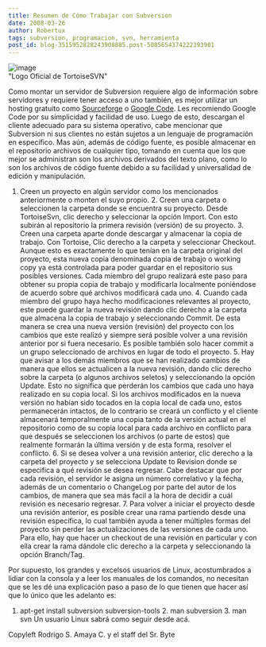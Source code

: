 ```yaml
---
title: Resumen de Cómo Trabajar con Subversion
date: 2008-03-26
author: Robertux
tags: subversion, programacion, svn, herramienta
post_id: blog-3515952828243908885.post-5085654374222393901
---
```


![image](https://bp1.blogger.com/_jH77WNrMVRA/R-q1yPa908I/AAAAAAAAAw8/w8OgPWy2XVg/s320/tortoisesvn_logo_hor468x64.PNG)    
"Logo Oficial de
TortoiseSVN"

Como montar un servidor de Subversion requiere algo de información sobre servidores y requiere tener acceso a uno también, es mejor utilizar un hosting gratuito como [Sourceforge](https://sourceforge.net/) o [Google Code](https://code.google.com/hosting/). Les recomiendo Google Code por su simplicidad y facilidad de uso. Luego de esto, descargan el cliente adecuado para su sistema operativo, cabe mencionar que Subversion ni sus clientes no están sujetos a un lenguaje de programación en específico. Mas aún, además de código fuente, es posible almacenar en el repositorio archivos de cualquier tipo, tomando en cuenta que los que mejor se administran son los archivos derivados del texto plano, como lo son los archivos de código fuente debido a su facilidad y universalidad de edición y manipulación.

1. Creen un proyecto en algún servidor como los mencionados anteriormente o monten el suyo propio. 2. Creen una carpeta o seleccionen la carpeta donde se encuentra su proyecto. Desde TortoiseSvn, clic derecho y seleccionar la opción Import. Con esto subirán al repositorio la primera revisión (versión) de su proyecto. 3. Creen una carpeta aparte donde descargar y almacenar la copia de trabajo. Con Tortoise, Clic derecho a la carpeta y seleccionar Checkout. Aunque esto es exactamente lo que tenían en la carpeta original del proyecto, esta nueva copia denominada copia de trabajo o working copy ya está controlada para poder guardar en el repositorio sus posibles versiones. Cada miembro del grupo realizará este paso para obtener su propia copia de trabajo y modificarla localmente poniéndose de acuerdo sobre qué archivos modificará cada uno. 4. Cuando cada miembro del grupo haya hecho modificaciones relevantes al proyecto, este puede guardar la nueva revisión dando clic derecho a la carpeta que almacena la copia de trabajo y seleccionando Commit. De esta manera se crea una nueva versión (revisión) del proyecto con los cambios que este realizó y siempre será posible volver a una revisión anterior por si fuera necesario. Es posible también solo hacer commit a un grupo seleccionado de archivos en lugar de todo el proyecto. 5. Hay que avisar a los demás miembros que se han realizado cambios de manera que ellos se actualicen a la nueva revisión, dando clic derecho sobre la carpeta (o algunos archivos seletos) y seleccionando la opción Update. Esto no significa que perderán los cambios que cada uno haya realizado en su copia local. Si los archivos modificados en la nueva versión no habían sido tocados en la copia local de cada uno, estos permanecerán intactos, de lo contrario se creará un conflicto y el cliente almacenará temporalmente una copia tanto de la versión actual en el repositorio como de su copia local para cada archivo en conflicto para que después se seleccionen los archivos (o parte de estos) que realmente formarán la última versión y de esta forma, resolver el conflicto. 6. Si se desea volver a una revisión anterior, clic derecho a la carpeta del proyecto y se selecciona Update to Revision donde se especifica a qué revisión se desea regresar. Cabe destacar que por cada revisión, el servidor le asigna un número correlativo y la fecha, además de un comentario o ChangeLog por parte del autor de los cambios, de manera que sea más facil a la hora de decidir a cuál revisión es necesario regresar. 7. Para volver a iniciar el proyecto desde una revisión anterior, es posible crear una rama partiendo desde una revisión específica, lo cual también ayuda a tener múltiples formas del proyecto sin perder las actualizaciones de las versiones de cada uno. Para ello, hay que hacer un checkout de una revisión en particular y con ella crear la rama dándole clic derecho a la carpeta y seleccionando la opción Branch/Tag.

Por supuesto, los grandes y excelsos usuarios de Linux, acostumbrados a lidiar con la consola y a leer los manuales de los comandos, no necesitan que se les dé una explicación paso a paso de lo que tienen que hacer así que lo único que les adelanto es:

1. apt-get install subversion subversion-tools 2. man subversion 3. man svn Un usuario Linux sabrá como seguir desde acá.

Copyleft Rodrigo S. Amaya C. y el staff del Sr. Byte